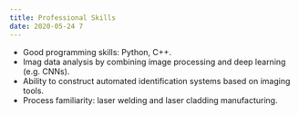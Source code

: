 ```yaml
---
title: Professional Skills
date: 2020-05-24 7
---
```

*  Good programming skills: Python, C++.
*  Imag data analysis by combining image processing and deep learning (e.g. CNNs).
*  Ability to construct automated identification systems based on imaging tools.
*  Process familiarity: laser welding and laser cladding manufacturing.

